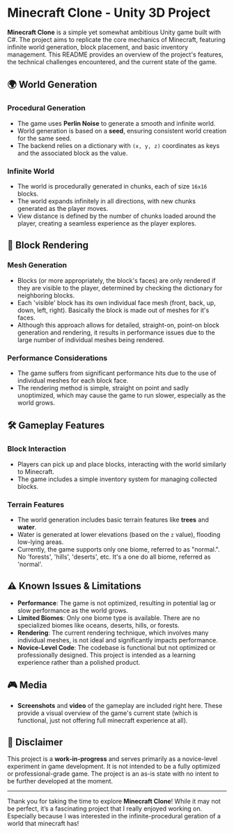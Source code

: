 # Minecraft Clone - Unity 3D Project

**Minecraft Clone** is a simple yet somewhat ambitious Unity game built with C#. The project aims to replicate the core mechanics of Minecraft, featuring infinite world generation, block placement, and basic inventory management. This README provides an overview of the project's features, the technical challenges encountered, and the current state of the game.

## 🌍 World Generation

### Procedural Generation
- The game uses **Perlin Noise** to generate a smooth and infinite world.
- World generation is based on a **seed**, ensuring consistent world creation for the same seed.
- The backend relies on a dictionary with `(x, y, z)` coordinates as keys and the associated block as the value.

### Infinite World
- The world is procedurally generated in chunks, each of size `16x16` blocks.
- The world expands infinitely in all directions, with new chunks generated as the player moves.
- View distance is defined by the number of chunks loaded around the player, creating a seamless experience as the player explores.

## 🧱 Block Rendering

### Mesh Generation
- Blocks (or more appropriately, the block's faces) are only rendered if they are visible to the player, determined by checking the dictionary for neighboring blocks.
- Each 'visible' block has its own individual face mesh (front, back, up, down, left, right). Basically the block is made out of meshes for it's faces.
- Although this approach allows for detailed, straight-on, point-on block generation and rendering, it results in performance issues due to the large number of individual meshes being rendered.

### Performance Considerations
- The game suffers from significant performance hits due to the use of individual meshes for each block face.
- The rendering method is simple, straight on point and sadly unoptimized, which may cause the game to run slower, especially as the world grows.

## 🛠️ Gameplay Features

### Block Interaction
- Players can pick up and place blocks, interacting with the world similarly to Minecraft.
- The game includes a simple inventory system for managing collected blocks.

### Terrain Features
- The world generation includes basic terrain features like **trees** and **water**.
- Water is generated at lower elevations (based on the `z` value), flooding low-lying areas.
- Currently, the game supports only one biome, referred to as "normal.". No 'forests', 'hills', 'deserts', etc. It's a one do all biome, referred as 'normal'.

## ⚠️ Known Issues & Limitations

- **Performance**: The game is not optimized, resulting in potential lag or slow performance as the world grows.
- **Limited Biomes**: Only one biome type is available. There are no specialized biomes like oceans, deserts, hills, or forests.
- **Rendering**: The current rendering technique, which involves many individual meshes, is not ideal and significantly impacts performance.
- **Novice-Level Code**: The codebase is functional but not optimized or professionally designed. This project is intended as a learning experience rather than a polished product.

## 🎮 Media

- **Screenshots** and **video** of the gameplay are included right here. These provide a visual overview of the game's current state (which is functional, just not offering full minecraft experience at all).

## 📜 Disclaimer

This project is a **work-in-progress** and serves primarily as a novice-level experiment in game development. It is not intended to be a fully optimized or professional-grade game. The project is an as-is state with no intent to be further developed at the moment.

---

Thank you for taking the time to explore **Minecraft Clone**! While it may not be perfect, it’s a fascinating project that I really enjoyed working on. Especially because I was interested in the infinite-procedural geration of a world that minecraft has! 
